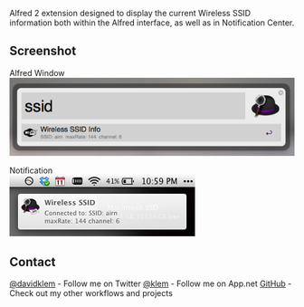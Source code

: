 Alfred 2 extension designed to display the current Wireless SSID information both within the Alfred interface, as well as in Notification Center.

Screenshot
----------

Alfred Window  
![](Wireless-SSID.png)  

Notification  
![](Wireless-SSID-notification.png)  


Contact
-------
[@davidklem](http://twitter.com/davidklem) - Follow me on Twitter
[@klem](http://alpha.app.net/klem) - Follow me on App.net
[GitHub](https://github.com/dklem?tab=repositories) - Check out my other workflows and projects